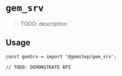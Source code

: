 # `gem_srv`

> TODO: description

## Usage

```
const gemSrv = import '@gemstep/gem_srv';

// TODO: DEMONSTRATE API
```
